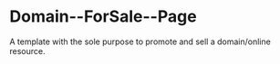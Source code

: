 # Domain--ForSale--Page
A template with the sole purpose to promote and sell a domain/online resource.
